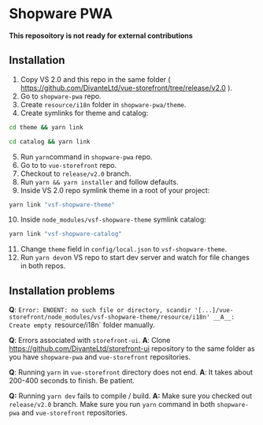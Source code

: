 # Shopware PWA

**This reposoitory is not ready for external contributions**

## Installation

1. Copy VS 2.0 and this repo in the same folder ( https://github.com/DivanteLtd/vue-storefront/tree/release/v2.0 ).
2. Go to `shopware-pwa` repo.
3. Create `resource/i18n` folder in `shopware-pwa/theme`.
4. Create symlinks for theme and catalog:

```bash
cd theme && yarn link
```
```bash
cd catalog && yarn link
```
5. Run `yarn`command in `shopware-pwa` repo.
6. Go to to `vue-storefront` repo.
7. Checkout to `release/v2.0` branch.
8. Run `yarn && yarn installer` and follow defaults.
9. Inside VS 2.0 repo symlink theme in a root of your project:

```bash
yarn link "vsf-shopware-theme"
```

10. Inside `node_modules/vsf-shopware-theme` symlink catalog:

```bash
yarn link "vsf-shopware-catalog"
```

11. Change `theme` field in `config/local.json` to `vsf-shopware-theme`.
12. Run `yarn dev`on VS repo to start dev server and watch for file changes in both repos.

## Installation problems

__Q__: `Error: ENOENT: no such file or directory, scandir '[...]/vue-storefront/node_modules/vsf-shopware-theme/resource/i18n'
__A__: Create empty `resource/i18n` folder manually. 

__Q__: Errors associated with `storefront-ui`.
__A__: Clone https://github.com/DivanteLtd/storefront-ui repository to the same folder as you have `shopware-pwa` and `vue-storefront` repositories.

__Q__: Running `yarn` in `vue-storefront` directory does not end.
__A__: It takes about 200-400 seconds to finish. Be patient.

__Q:__ Running `yarn dev` fails to compile / build.
__A:__ Make sure you checked out `release/v2.0` branch. Make sure you run `yarn` command in both `shopware-pwa` and `vue-storefront` repositories. 